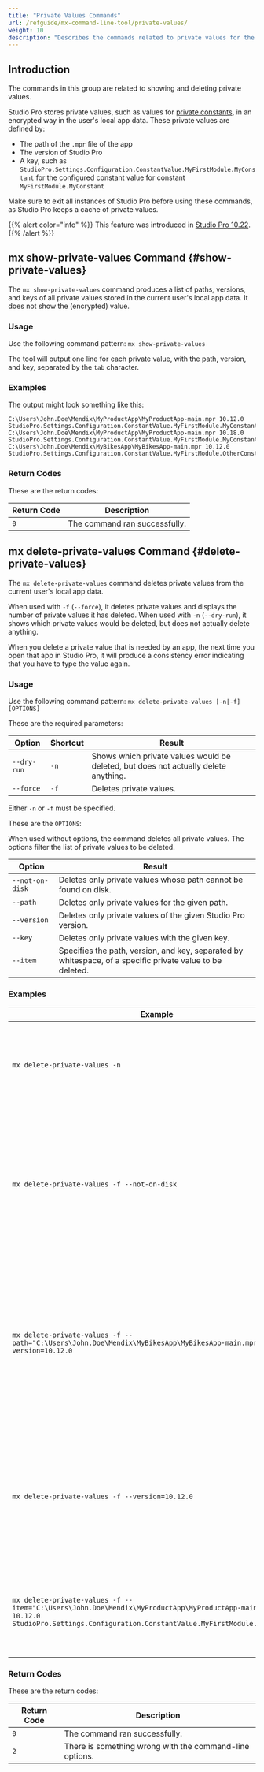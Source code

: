 ```yaml
---
title: "Private Values Commands"
url: /refguide/mx-command-line-tool/private-values/
weight: 10
description: "Describes the commands related to private values for the mx command-line tool."
---
```


## Introduction

The commands in this group are related to showing and deleting private values.

Studio Pro stores private values, such as values for [private constants](/refguide/configuration/#constants), in an encrypted way in the user's local app data. These private values are defined by:

* The path of the `.mpr` file of the app
* The version of Studio Pro
* A key, such as `StudioPro.Settings.Configuration.ConstantValue.MyFirstModule.MyConstant` for the configured constant value for constant `MyFirstModule.MyConstant`

Make sure to exit all instances of Studio Pro before using these commands, as Studio Pro keeps a cache of private values.

{{% alert color="info" %}}
This feature was introduced in [Studio Pro 10.22](/releasenotes/studio-pro/10.22/).
{{% /alert %}}

## mx show-private-values Command {#show-private-values}

The `mx show-private-values` command produces a list of paths, versions, and keys of all private values stored in the current user's local app data. It does not show the (encrypted) value.

### Usage

Use the following command pattern: `mx show-private-values`

The tool will output one line for each private value, with the path, version, and key, separated by the `tab` character.

### Examples

The output might look something like this:

```
C:\Users\John.Doe\Mendix\MyProductApp\MyProductApp-main.mpr 10.12.0 StudioPro.Settings.Configuration.ConstantValue.MyFirstModule.MyConstant
C:\Users\John.Doe\Mendix\MyProductApp\MyProductApp-main.mpr 10.18.0 StudioPro.Settings.Configuration.ConstantValue.MyFirstModule.MyConstant
C:\Users\John.Doe\Mendix\MyBikesApp\MyBikesApp-main.mpr 10.12.0 StudioPro.Settings.Configuration.ConstantValue.MyFirstModule.OtherConstant
```

### Return Codes

These are the return codes:

| Return Code | Description |
| --- | --- |
| `0` | The command ran successfully. |

## mx delete-private-values Command {#delete-private-values}

The `mx delete-private-values` command deletes private values from the current user's local app data.

When used with `-f` (`--force`), it deletes private values and displays the number of private values it has deleted. When used with `-n` (`--dry-run`), it shows which private values would be deleted, but does not actually delete anything.

When you delete a private value that is needed by an app, the next time you open that app in Studio Pro, it will produce a consistency error indicating that you have to type the value again.

### Usage

Use the following command pattern: `mx delete-private-values [-n|-f] [OPTIONS]`

These are the required parameters:

| Option | Shortcut | Result |
| --- | --- | --- |
| `--dry-run` | `-n` | Shows which private values would be deleted, but does not actually delete anything. |
| `--force` | `-f` | Deletes private values. |

Either `-n` or `-f` must be specified.

These are the `OPTIONS`:

When used without options, the command deletes all private values. The options filter the list of private values to be deleted.

| Option | Result |
| ---  | --- |
| `--not-on-disk` | Deletes only private values whose path cannot be found on disk. |
| `--path`        | Deletes only private values for the given path. |
| `--version`     | Deletes only private values of the given Studio Pro version. |
| `--key`         | Deletes only private values with the given key. |
| `--item`        | Specifies the path, version, and key, separated by whitespace, of a specific private value to be deleted. |

### Examples

| Example | Result |
| --- | --- |
| `mx delete-private-values -n` | Shows all private values, but does not delete them (Same as `mx show-private-values`). |
| `mx delete-private-values -f --not-on-disk` | Deletes all private values for which the path cannot be found on disk. This is useful when you have deleted one or more apps from your disk. |
| `mx delete-private-values -f --path="C:\Users\John.Doe\Mendix\MyBikesApp\MyBikesApp-main.mpr" --version=10.12.0` | Deletes private values that were stored for the app `MyBikesApp-main.mpr` for Studio Pro version 10.12.0. This is useful after you have upgraded that app to a later version. |
| `mx delete-private-values -f --version=10.12.0` | Deletes private values for Studio Pro version 10.21.0. This is useful after you have upgraded all your apps to later versions. |
| `mx delete-private-values -f --item="C:\Users\John.Doe\Mendix\MyProductApp\MyProductApp-main.mpr 10.12.0 StudioPro.Settings.Configuration.ConstantValue.MyFirstModule.MyConstant"` | Deletes a specific private value (Same as specifying `--path=`, `version=` and `key=`). |

### Return Codes

These are the return codes:

| Return Code | Description |
| --- | --- |
| `0` | The command ran successfully. |
| `2` | There is something wrong with the command-line options. |
